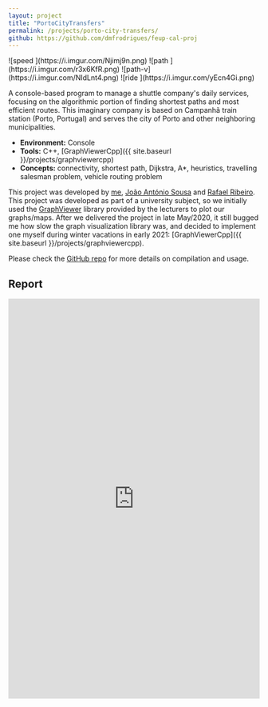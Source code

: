 ```yaml
---
layout: project
title: "PortoCityTransfers"
permalink: /projects/porto-city-transfers/
github: https://github.com/dmfrodrigues/feup-cal-proj
---
```


<div class="scroll" markdown="1">
![speed ](https://i.imgur.com/Njimj9n.png)
![path  ](https://i.imgur.com/r3x6KfR.png)
![path-v](https://i.imgur.com/NIdLnt4.png)
![ride  ](https://i.imgur.com/yEcn4Gi.png)
</div>

A console-based program to manage a shuttle company's daily services, focusing on the algorithmic portion of finding shortest paths and most efficient routes. This imaginary company is based on Campanhã train station (Porto, Portugal) and serves the city of Porto and other neighboring municipalities.

- **Environment:** Console
- **Tools:** C++, [GraphViewerCpp]({{ site.baseurl }}/projects/graphviewercpp)
- **Concepts:** connectivity, shortest path, Dijkstra, A*, heuristics, travelling salesman problem, vehicle routing problem

This project was developed by [me](https://github.com/dmfrodrigues), [João António Sousa](https://github.com/JoaoASousa) and [Rafael Ribeiro](https://github.com/up201806330). This project was developed as part of a university subject, so we initially used the [GraphViewer](https://github.com/STEMS-group/GraphViewer) library provided by the lecturers to plot our graphs/maps. After we delivered the project in late May/2020, it still bugged me how slow the graph visualization library was, and decided to implement one myself during winter vacations in early 2021: [GraphViewerCpp]({{ site.baseurl }}/projects/graphviewercpp).

Please check the [GitHub repo](https://github.com/dmfrodrigues/feup-cal-proj) for more details on compilation and usage.

## Report

<iframe src="https://drive.google.com/uc?id=1Sa878u9s0P9VaWYcoSiHLVSSnuOgCYdI" style="width:100%; height:800px;" frameborder="0"></iframe>
